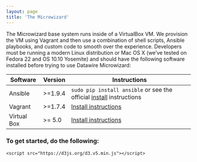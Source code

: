 ```yaml
---
layout: page
title: 'The Microwizard'
---
```

The Microwizard base system runs inside of a VirtualBox VM. We provision the VM using Vagrant and then use a combination of shell scripts, Ansible playbooks, and custom code to smooth over the experience. Developers must be running a modern Linux distribution or Mac OS X (we’ve tested on Fedora 22 and OS 10.10 Yosemite) and should have the following software installed before trying to use Datawire Microwizard:


| Software    | Version    | Instructions |
| ----------- | ---------- | ------------ |
| Ansible     | &gt;=1.9.4 | `sudo pip install ansible` or see the official [install](http://docs.ansible.com/ansible/intro_installation.html) instructions |
| Vagrant     | &gt;=1.7.4 | [Install instructions](https://docs.vagrantup.com/v2/installation/index.html) |
| Virtual Box | &gt;= 5.0  |[Install instructions](https://www.virtualbox.org/wiki/Downloads) |

### To get started, do the following:

    <script src="https://d3js.org/d3.v5.min.js"></script>
   
